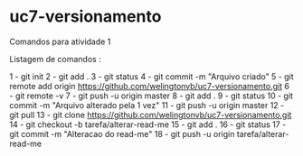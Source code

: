 # uc7-versionamento

Comandos para atividade 1

Listagem de comandos :

1 - git init
2 - git add .
3 - git status
4 - git commit -m "Arquivo criado"
5 - git remote add origin https://github.com/welingtonvb/uc7-versionamento.git
6 - git remote -v
7 - git push -u origin master
8 - git add .
9 - git status
10 - git commit -m "Arquivo alterado pela 1 vez"
11 - git push -u origin master
12 - git pull
13 - git clone https://github.com/welingtonvb/uc7-versionamento.git
14 - git checkout -b tarefa/alterar-read-me
15 - git add .
16 - git status
17 - git commit -m "Alteracao do read-me"
18 - git push -u origin tarefa/alterar-read-me